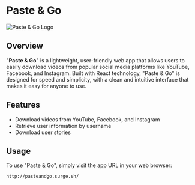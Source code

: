 # Paste & Go

![Paste & Go Logo](http://pasteandgo.surge.sh/static/media/logo2.fb9cd7efc13130e8a89b.png)

## Overview

"**Paste & Go**" is a lightweight, user-friendly web app that allows users to easily download videos from popular social media platforms like YouTube, Facebook, and Instagram. Built with React technology, "Paste & Go" is designed for speed and simplicity, with a clean and intuitive interface that makes it easy for anyone to use.

## Features

- Download videos from YouTube, Facebook, and Instagram
- Retrieve user information by username
- Download user stories

## Usage

To use "Paste & Go", simply visit the app URL in your web browser:

```bash
http://pasteandgo.surge.sh/

